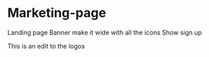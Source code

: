 # Marketing-page
Landing page
Banner make it wide with all the icons
Show sign up


This is an edit to the logos
